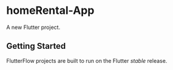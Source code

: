 # homeRental-App

A new Flutter project.

## Getting Started

FlutterFlow projects are built to run on the Flutter _stable_ release.
